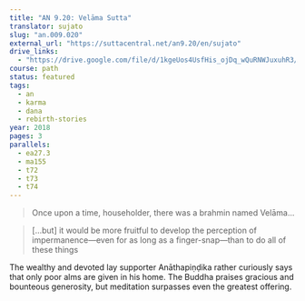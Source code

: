 ```yaml
---
title: "AN 9.20: Velāma Sutta"
translator: sujato
slug: "an.009.020"
external_url: "https://suttacentral.net/an9.20/en/sujato"
drive_links:
  - "https://drive.google.com/file/d/1kgeUos4UsfHis_ojDq_wQuRNWJuxuhR3/view?usp=drivesdk"
course: path
status: featured
tags:
  - an
  - karma
  - dana
  - rebirth-stories
year: 2018
pages: 3
parallels:
  - ea27.3
  - ma155
  - t72
  - t73
  - t74
---
```


> Once upon a time, householder, there was a brahmin named Velāma...

> [...but] it would be more fruitful to develop the perception of impermanence—even for as long as a finger-snap—than to do all of these things

The wealthy and devoted lay supporter Anāthapiṇḍika rather curiously says that only poor alms are given in his home. The Buddha praises gracious and bounteous generosity, but meditation surpasses even the greatest offering.

